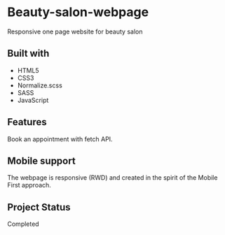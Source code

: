 # Beauty-salon-webpage
Responsive one page website for beauty salon

## Built with

- HTML5
- CSS3
- Normalize.scss
- SASS
- JavaScript

## Features

Book an appointment with fetch API.

## Mobile support

The webpage is responsive (RWD) and created in the spirit of the Mobile First approach.

## Project Status

Completed

